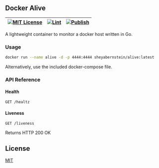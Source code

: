 
## Docker Alive

| [![MIT License](https://img.shields.io/badge/License-MIT-green.svg)](https://choosealicense.com/licenses/mit/) | [![Lint](https://github.com/sheyabernstein/docker-alive/actions/workflows/lint.yml/badge.svg?branch=main)](https://github.com/sheyabernstein/docker-alive/actions/workflows/lint.yml) | [![Publish](https://github.com/sheyabernstein/docker-alive/actions/workflows/publish.yml/badge.svg)](https://github.com/sheyabernstein/docker-alive/actions/workflows/publish.yml) |
|----------------------------------------------------------------------------------------------------------------|---------------------------------------------------------------------------------------------------------------------------------------------------------------------------------------|------------------------------------------------------------------------------------------------------------------------------------------------------------------------------------|

A lightweight container to monitor a docker host written in Go.

### Usage

```bash
docker run --name alive -d -p 4444:4444 sheyabernstein/alive:latest
```

Alternatively, use the included docker-compose file.
### API Reference

#### Health

```http
GET /healtz
```

#### Liveness

```http
GET /liveness
```

Returns HTTP 200 OK
## License

[MIT](https://choosealicense.com/licenses/mit/)
